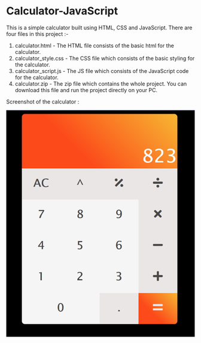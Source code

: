 # Calculator-JavaScript
This is a simple calculator built using HTML, CSS and JavaScript. There are four files in this project :-
1. calculator.html - The HTML file consists of the basic html for the calculator.
2. calculator_style.css - The CSS file which consists of the basic styling for the calculator.
3. calculator_script.js - The JS file which consists of the JavaScript code for the calculator.
4. calculator.zip - The zip file which contains the whole project. You can download this file and run the project directly on your PC.

Screenshot of the calculator : 

![alt text](https://raw.githubusercontent.com/rajarshisg/Calculator-JavaScript/master/Calculator%20JavaScript/Screenshots/Capture.PNG)
